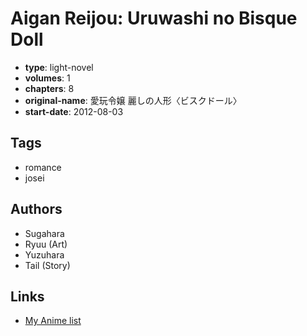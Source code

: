 # Aigan Reijou: Uruwashi no Bisque Doll

-   **type**: light-novel
-   **volumes**: 1
-   **chapters**: 8
-   **original-name**: 愛玩令嬢 麗しの人形〈ビスクドール〉
-   **start-date**: 2012-08-03

## Tags

-   romance
-   josei

## Authors

-   Sugahara
-   Ryuu (Art)
-   Yuzuhara
-   Tail (Story)

## Links

-   [My Anime list](https://myanimelist.net/manga/87771/Aigan_Reijou__Uruwashi_no_Bisque_Doll)
